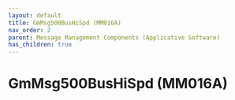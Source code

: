 ```yaml
---
layout: default
title: GmMsg500BusHiSpd (MM016A)
nav_order: 2
parent: Message Management Components (Applicative Software)
has_children: true
---
```

# GmMsg500BusHiSpd (MM016A)
